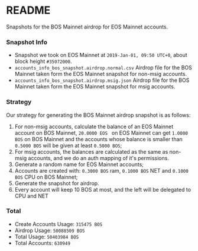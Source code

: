 # README

Snapshots for the BOS Mainnet airdrop for EOS Mainnet accounts.

### Snapshot Info

- Snapshot we took on EOS Mainnet at `2019-Jan-01, 09:50 UTC+0`, about block height `#35072000`.
- `accounts_info_bos_snapshot.airdrop.normal.csv` Airdrop file for the BOS Mainnet taken form the EOS Mainnet snapshot for non-msig accounts.
- `accounts_info_bos_snapshot.airdrop.msig.json` Airdrop file for the BOS Mainnet taken form the EOS Mainnet snapshot for msig accounts.

### Strategy

Our strategy for generating the BOS Mainnet airdrop snapshot is as follows:

1. For non-msig accounts, calculate the balance of an EOS Mainnet account on BOS Mainnet, `20.0000 EOS ` on EOS Mainnet can get `1.0000 BOS` on BOS Mainnet and the accounts whose balance is smaller than `0.5000 BOS` will be given at least `0.5000 BOS`;
2. For msig accounts, the balances are calculated as the same as non-msig accounts, and we do an auth mapping of it's permissions.
3. Generate a random name for EOS Mainnet accounts;
4. Accounts are created with: `0.3000 BOS` ram, `0.1000 BOS` NET  and `0.1000 BOS` CPU on BOS Mainnet;
5. Generate the snapshot for airdrop.
6. Every account will keep 10 BOS at most, and the left will be delegated to CPU and NET 

### Total

- Create Accounts Usage: `315475 BOS`
- Airdrop Usage: `50088509 BOS`
- Total Usage: `50403984 BOS`
- Total Accounts: `630949`
